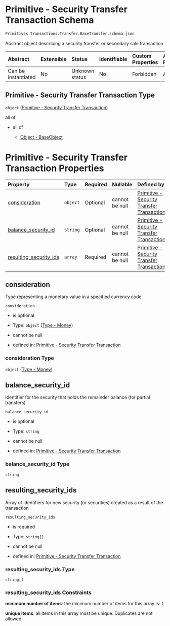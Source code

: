 # Primitive - Security Transfer Transaction Schema

```txt
Primitives.Transactions.Transfer.BaseTransfer.schema.json
```

Abstract object describing a security transfer or secondary sale transaction

| Abstract            | Extensible | Status         | Identifiable | Custom Properties | Additional Properties | Access Restrictions | Defined In                                                                                                                |
| :------------------ | :--------- | :------------- | :----------- | :---------------- | :-------------------- | :------------------ | :------------------------------------------------------------------------------------------------------------------------ |
| Can be instantiated | No         | Unknown status | No           | Forbidden         | Allowed               | none                | [BaseTransfer.schema.json](../../schema/primitives/transactions/transfer/BaseTransfer.schema.json "open original schema") |

## Primitive - Security Transfer Transaction Type

`object` ([Primitive - Security Transfer Transaction](basetransfer.md))

all of

*   all of

    *   [Object - BaseObject](issuer-allof-object---baseobject.md "check type definition")

# Primitive - Security Transfer Transaction Properties

| Property                                          | Type     | Required | Nullable       | Defined by                                                                                                                                                                                                             |
| :------------------------------------------------ | :------- | :------- | :------------- | :--------------------------------------------------------------------------------------------------------------------------------------------------------------------------------------------------------------------- |
| [consideration](#consideration)                   | `object` | Optional | cannot be null | [Primitive - Security Transfer Transaction](plansecurityissuance-properties-type---money.md "Types.Money.schema.json#/properties/consideration")                                                                       |
| [balance_security_id](#balance_security_id)       | `string` | Optional | cannot be null | [Primitive - Security Transfer Transaction](basetransfer-properties-balance_security_id.md "Primitives.Transactions.Transfer.BaseTransfer.schema.json#/properties/balance_security_id")                                |
| [resulting_security_ids](#resulting_security_ids) | `array`  | Required | cannot be null | [Primitive - Security Transfer Transaction](basetransfer-properties-security-transfer---resulting-security-id-array.md "Primitives.Transactions.Transfer.BaseTransfer.schema.json#/properties/resulting_security_ids") |

## consideration

Type representing a monetary value in a specified currency code

`consideration`

*   is optional

*   Type: `object` ([Type - Money](plansecurityissuance-properties-type---money.md))

*   cannot be null

*   defined in: [Primitive - Security Transfer Transaction](plansecurityissuance-properties-type---money.md "Types.Money.schema.json#/properties/consideration")

### consideration Type

`object` ([Type - Money](plansecurityissuance-properties-type---money.md))

## balance_security_id

Identifier for the security that holds the remainder balance (for partial transfers)

`balance_security_id`

*   is optional

*   Type: `string`

*   cannot be null

*   defined in: [Primitive - Security Transfer Transaction](basetransfer-properties-balance_security_id.md "Primitives.Transactions.Transfer.BaseTransfer.schema.json#/properties/balance_security_id")

### balance_security_id Type

`string`

## resulting_security_ids

Array of identifiers for new security (or securities) created as a result of the transaction

`resulting_security_ids`

*   is required

*   Type: `string[]`

*   cannot be null

*   defined in: [Primitive - Security Transfer Transaction](basetransfer-properties-security-transfer---resulting-security-id-array.md "Primitives.Transactions.Transfer.BaseTransfer.schema.json#/properties/resulting_security_ids")

### resulting_security_ids Type

`string[]`

### resulting_security_ids Constraints

**minimum number of items**: the minimum number of items for this array is: `1`

**unique items**: all items in this array must be unique. Duplicates are not allowed.
